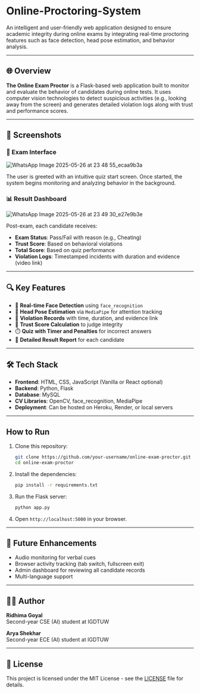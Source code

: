 # Online-Proctoring-System

An intelligent and user-friendly web application designed to ensure academic integrity during online exams by integrating real-time proctoring features such as face detection, head pose estimation, and behavior analysis.

---

## 🌐 Overview

**The Online Exam Proctor** is a Flask-based web application built to monitor and evaluate the behavior of candidates during online tests. It uses computer vision technologies to detect suspicious activities (e.g., looking away from the screen) and generates detailed violation logs along with trust and performance scores.

---

## 📸 Screenshots

### 🧪 Exam Interface

![WhatsApp Image 2025-05-26 at 23 48 55_ecaa9b3a](https://github.com/user-attachments/assets/dd8c29d5-c39c-4945-a847-d48a463260cf)

The user is greeted with an intuitive quiz start screen. Once started, the system begins monitoring and analyzing behavior in the background.

### 📊 Result Dashboard

![WhatsApp Image 2025-05-26 at 23 49 30_e27e9b3e](https://github.com/user-attachments/assets/3a2d10b6-5290-4ffa-be7d-2e07b6dadfde)

Post-exam, each candidate receives:
- **Exam Status**: Pass/Fail with reason (e.g., Cheating)
- **Trust Score**: Based on behavioral violations
- **Total Score**: Based on quiz performance
- **Violation Logs**: Timestamped incidents with duration and evidence (video link)

---

## 🔍 Key Features

- 🎥 **Real-time Face Detection** using `face_recognition`
- 📐 **Head Pose Estimation** via `MediaPipe` for attention tracking
- 🔗 **Violation Records** with time, duration, and evidence link
- 🧠 **Trust Score Calculation** to judge integrity
- ⏱️ **Quiz with Timer and Penalties** for incorrect answers
- 🧾 **Detailed Result Report** for each candidate

---

## 🛠️ Tech Stack

- **Frontend**: HTML, CSS, JavaScript (Vanilla or React optional)
- **Backend**: Python, Flask
- **Database**: MySQL
- **CV Libraries**: OpenCV, face_recognition, MediaPipe
- **Deployment**: Can be hosted on Heroku, Render, or local servers

---

## How to Run

1. Clone this repository:
   ```bash
   git clone https://github.com/your-username/online-exam-proctor.git
   cd online-exam-proctor
   ```

2. Install the dependencies:
   ```bash
   pip install -r requirements.txt
   ```

3. Run the Flask server:
   ```bash
   python app.py
   ```

4. Open `http://localhost:5000` in your browser.

---

## 📌 Future Enhancements

- Audio monitoring for verbal cues
- Browser activity tracking (tab switch, fullscreen exit)
- Admin dashboard for reviewing all candidate records
- Multi-language support

---

## 🧑‍💻 Author

**Ridhima Goyal**  
Second-year CSE (AI) student at IGDTUW  

**Arya Shekhar**  
Second-year ECE (AI) student at IGDTUW  

---

## 📃 License

This project is licensed under the MIT License - see the [LICENSE](LICENSE) file for details.





